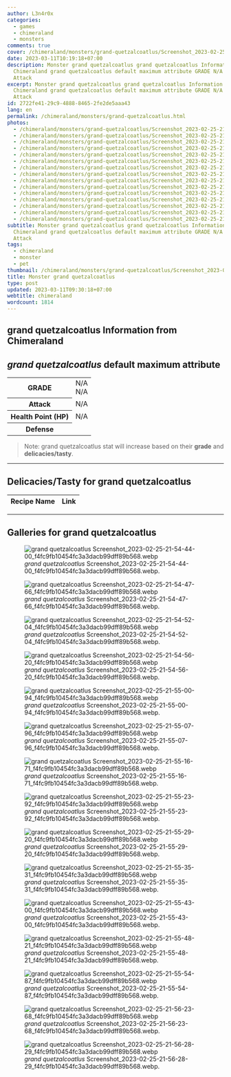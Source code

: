 ```yaml
---
author: L3n4r0x
categories:
  - games
  - chimeraland
  - monsters
comments: true
cover: /chimeraland/monsters/grand-quetzalcoatlus/Screenshot_2023-02-25-21-54-44-00_f4fc9fb10454fc3a3dacb99dff89b568.webp
date: 2023-03-11T10:19:18+07:00
description: Monster grand quetzalcoatlus grand quetzalcoatlus Information from
  Chimeraland grand quetzalcoatlus default maximum attribute GRADE N/A N/A
  Attack
excerpt: Monster grand quetzalcoatlus grand quetzalcoatlus Information from
  Chimeraland grand quetzalcoatlus default maximum attribute GRADE N/A N/A
  Attack
id: 2722fe41-29c9-4888-8465-2fe2de5aaa43
lang: en
permalink: /chimeraland/monsters/grand-quetzalcoatlus.html
photos:
  - /chimeraland/monsters/grand-quetzalcoatlus/Screenshot_2023-02-25-21-54-44-00_f4fc9fb10454fc3a3dacb99dff89b568.webp
  - /chimeraland/monsters/grand-quetzalcoatlus/Screenshot_2023-02-25-21-54-47-66_f4fc9fb10454fc3a3dacb99dff89b568.webp
  - /chimeraland/monsters/grand-quetzalcoatlus/Screenshot_2023-02-25-21-54-52-04_f4fc9fb10454fc3a3dacb99dff89b568.webp
  - /chimeraland/monsters/grand-quetzalcoatlus/Screenshot_2023-02-25-21-54-56-20_f4fc9fb10454fc3a3dacb99dff89b568.webp
  - /chimeraland/monsters/grand-quetzalcoatlus/Screenshot_2023-02-25-21-55-00-94_f4fc9fb10454fc3a3dacb99dff89b568.webp
  - /chimeraland/monsters/grand-quetzalcoatlus/Screenshot_2023-02-25-21-55-07-96_f4fc9fb10454fc3a3dacb99dff89b568.webp
  - /chimeraland/monsters/grand-quetzalcoatlus/Screenshot_2023-02-25-21-55-16-71_f4fc9fb10454fc3a3dacb99dff89b568.webp
  - /chimeraland/monsters/grand-quetzalcoatlus/Screenshot_2023-02-25-21-55-23-92_f4fc9fb10454fc3a3dacb99dff89b568.webp
  - /chimeraland/monsters/grand-quetzalcoatlus/Screenshot_2023-02-25-21-55-29-20_f4fc9fb10454fc3a3dacb99dff89b568.webp
  - /chimeraland/monsters/grand-quetzalcoatlus/Screenshot_2023-02-25-21-55-35-31_f4fc9fb10454fc3a3dacb99dff89b568.webp
  - /chimeraland/monsters/grand-quetzalcoatlus/Screenshot_2023-02-25-21-55-43-00_f4fc9fb10454fc3a3dacb99dff89b568.webp
  - /chimeraland/monsters/grand-quetzalcoatlus/Screenshot_2023-02-25-21-55-48-21_f4fc9fb10454fc3a3dacb99dff89b568.webp
  - /chimeraland/monsters/grand-quetzalcoatlus/Screenshot_2023-02-25-21-55-54-87_f4fc9fb10454fc3a3dacb99dff89b568.webp
  - /chimeraland/monsters/grand-quetzalcoatlus/Screenshot_2023-02-25-21-56-23-68_f4fc9fb10454fc3a3dacb99dff89b568.webp
  - /chimeraland/monsters/grand-quetzalcoatlus/Screenshot_2023-02-25-21-56-28-29_f4fc9fb10454fc3a3dacb99dff89b568.webp
subtitle: Monster grand quetzalcoatlus grand quetzalcoatlus Information from
  Chimeraland grand quetzalcoatlus default maximum attribute GRADE N/A N/A
  Attack
tags:
  - chimeraland
  - monster
  - pet
thumbnail: /chimeraland/monsters/grand-quetzalcoatlus/Screenshot_2023-02-25-21-54-44-00_f4fc9fb10454fc3a3dacb99dff89b568.webp
title: Monster grand quetzalcoatlus
type: post
updated: 2023-03-11T09:30:18+07:00
webtitle: chimeraland
wordcount: 1814
---
```


<link
  rel="stylesheet"
  href="https://rawcdn.githack.com/dimaslanjaka/Web-Manajemen/870a349/css/bootstrap-5-3-0-alpha3-wrapper.css"
/>
<section id="bootstrap-wrapper">
  <div data-bs-theme="dark">
    <h2>grand quetzalcoatlus Information from Chimeraland</h2>
    <h2 id="attribute">
      <i>grand quetzalcoatlus</i> default maximum attribute
    </h2>
    <div class="row">
      <div class="col mb-2">
        <div class="card">
          <div class="card-body">
            <table>
              <tr>
                <th>GRADE</th>
                <td>N/A <br />N/A</td>
              </tr>
              <tr>
                <th>Attack</th>
                <td>N/A</td>
              </tr>
              <tr>
                <th>Health Point (HP)</th>
                <td>N/A</td>
              </tr>
              <tr>
                <th>Defense</th>
                <td></td>
              </tr>
            </table>
          </div>
        </div>
      </div>
    </div>
    <blockquote class="bd-callout bd-callout-warning">
      Note: grand quetzalcoatlus stat will increase based on their
      <b>grade</b> and <b>delicacies/tasty</b>.
    </blockquote>
    <hr />
    <h2 id="delicacies">Delicacies/Tasty for grand quetzalcoatlus</h2>
    <div class="card">
      <div class="card-body">
        <div class="table-responsive">
          <table class="table table-striped">
            <thead>
              <tr>
                <th>Recipe Name</th>
                <th>Link</th>
              </tr>
            </thead>
            <tbody></tbody>
          </table>
        </div>
      </div>
    </div>
    <hr />
    <div id="gallery">
      <h2>Galleries for grand quetzalcoatlus</h2>
      <div class="row">
        <div class="col-lg-6 col-12">
          <figure>
            <img
              src="https://www.webmanajemen.com/chimeraland/monsters/grand-quetzalcoatlus/Screenshot_2023-02-25-21-54-44-00_f4fc9fb10454fc3a3dacb99dff89b568.webp"
              alt="grand quetzalcoatlus Screenshot_2023-02-25-21-54-44-00_f4fc9fb10454fc3a3dacb99dff89b568.webp"
            />
            <figcaption style="word-wrap: break-word">
              <i>grand quetzalcoatlus</i>
              Screenshot_2023-02-25-21-54-44-00_f4fc9fb10454fc3a3dacb99dff89b568.webp.
            </figcaption>
          </figure>
        </div>
        <div class="col-lg-6 col-12">
          <figure>
            <img
              src="https://www.webmanajemen.com/chimeraland/monsters/grand-quetzalcoatlus/Screenshot_2023-02-25-21-54-47-66_f4fc9fb10454fc3a3dacb99dff89b568.webp"
              alt="grand quetzalcoatlus Screenshot_2023-02-25-21-54-47-66_f4fc9fb10454fc3a3dacb99dff89b568.webp"
            />
            <figcaption style="word-wrap: break-word">
              <i>grand quetzalcoatlus</i>
              Screenshot_2023-02-25-21-54-47-66_f4fc9fb10454fc3a3dacb99dff89b568.webp.
            </figcaption>
          </figure>
        </div>
        <div class="col-lg-6 col-12">
          <figure>
            <img
              src="https://www.webmanajemen.com/chimeraland/monsters/grand-quetzalcoatlus/Screenshot_2023-02-25-21-54-52-04_f4fc9fb10454fc3a3dacb99dff89b568.webp"
              alt="grand quetzalcoatlus Screenshot_2023-02-25-21-54-52-04_f4fc9fb10454fc3a3dacb99dff89b568.webp"
            />
            <figcaption style="word-wrap: break-word">
              <i>grand quetzalcoatlus</i>
              Screenshot_2023-02-25-21-54-52-04_f4fc9fb10454fc3a3dacb99dff89b568.webp.
            </figcaption>
          </figure>
        </div>
        <div class="col-lg-6 col-12">
          <figure>
            <img
              src="https://www.webmanajemen.com/chimeraland/monsters/grand-quetzalcoatlus/Screenshot_2023-02-25-21-54-56-20_f4fc9fb10454fc3a3dacb99dff89b568.webp"
              alt="grand quetzalcoatlus Screenshot_2023-02-25-21-54-56-20_f4fc9fb10454fc3a3dacb99dff89b568.webp"
            />
            <figcaption style="word-wrap: break-word">
              <i>grand quetzalcoatlus</i>
              Screenshot_2023-02-25-21-54-56-20_f4fc9fb10454fc3a3dacb99dff89b568.webp.
            </figcaption>
          </figure>
        </div>
        <div class="col-lg-6 col-12">
          <figure>
            <img
              src="https://www.webmanajemen.com/chimeraland/monsters/grand-quetzalcoatlus/Screenshot_2023-02-25-21-55-00-94_f4fc9fb10454fc3a3dacb99dff89b568.webp"
              alt="grand quetzalcoatlus Screenshot_2023-02-25-21-55-00-94_f4fc9fb10454fc3a3dacb99dff89b568.webp"
            />
            <figcaption style="word-wrap: break-word">
              <i>grand quetzalcoatlus</i>
              Screenshot_2023-02-25-21-55-00-94_f4fc9fb10454fc3a3dacb99dff89b568.webp.
            </figcaption>
          </figure>
        </div>
        <div class="col-lg-6 col-12">
          <figure>
            <img
              src="https://www.webmanajemen.com/chimeraland/monsters/grand-quetzalcoatlus/Screenshot_2023-02-25-21-55-07-96_f4fc9fb10454fc3a3dacb99dff89b568.webp"
              alt="grand quetzalcoatlus Screenshot_2023-02-25-21-55-07-96_f4fc9fb10454fc3a3dacb99dff89b568.webp"
            />
            <figcaption style="word-wrap: break-word">
              <i>grand quetzalcoatlus</i>
              Screenshot_2023-02-25-21-55-07-96_f4fc9fb10454fc3a3dacb99dff89b568.webp.
            </figcaption>
          </figure>
        </div>
        <div class="col-lg-6 col-12">
          <figure>
            <img
              src="https://www.webmanajemen.com/chimeraland/monsters/grand-quetzalcoatlus/Screenshot_2023-02-25-21-55-16-71_f4fc9fb10454fc3a3dacb99dff89b568.webp"
              alt="grand quetzalcoatlus Screenshot_2023-02-25-21-55-16-71_f4fc9fb10454fc3a3dacb99dff89b568.webp"
            />
            <figcaption style="word-wrap: break-word">
              <i>grand quetzalcoatlus</i>
              Screenshot_2023-02-25-21-55-16-71_f4fc9fb10454fc3a3dacb99dff89b568.webp.
            </figcaption>
          </figure>
        </div>
        <div class="col-lg-6 col-12">
          <figure>
            <img
              src="https://www.webmanajemen.com/chimeraland/monsters/grand-quetzalcoatlus/Screenshot_2023-02-25-21-55-23-92_f4fc9fb10454fc3a3dacb99dff89b568.webp"
              alt="grand quetzalcoatlus Screenshot_2023-02-25-21-55-23-92_f4fc9fb10454fc3a3dacb99dff89b568.webp"
            />
            <figcaption style="word-wrap: break-word">
              <i>grand quetzalcoatlus</i>
              Screenshot_2023-02-25-21-55-23-92_f4fc9fb10454fc3a3dacb99dff89b568.webp.
            </figcaption>
          </figure>
        </div>
        <div class="col-lg-6 col-12">
          <figure>
            <img
              src="https://www.webmanajemen.com/chimeraland/monsters/grand-quetzalcoatlus/Screenshot_2023-02-25-21-55-29-20_f4fc9fb10454fc3a3dacb99dff89b568.webp"
              alt="grand quetzalcoatlus Screenshot_2023-02-25-21-55-29-20_f4fc9fb10454fc3a3dacb99dff89b568.webp"
            />
            <figcaption style="word-wrap: break-word">
              <i>grand quetzalcoatlus</i>
              Screenshot_2023-02-25-21-55-29-20_f4fc9fb10454fc3a3dacb99dff89b568.webp.
            </figcaption>
          </figure>
        </div>
        <div class="col-lg-6 col-12">
          <figure>
            <img
              src="https://www.webmanajemen.com/chimeraland/monsters/grand-quetzalcoatlus/Screenshot_2023-02-25-21-55-35-31_f4fc9fb10454fc3a3dacb99dff89b568.webp"
              alt="grand quetzalcoatlus Screenshot_2023-02-25-21-55-35-31_f4fc9fb10454fc3a3dacb99dff89b568.webp"
            />
            <figcaption style="word-wrap: break-word">
              <i>grand quetzalcoatlus</i>
              Screenshot_2023-02-25-21-55-35-31_f4fc9fb10454fc3a3dacb99dff89b568.webp.
            </figcaption>
          </figure>
        </div>
        <div class="col-lg-6 col-12">
          <figure>
            <img
              src="https://www.webmanajemen.com/chimeraland/monsters/grand-quetzalcoatlus/Screenshot_2023-02-25-21-55-43-00_f4fc9fb10454fc3a3dacb99dff89b568.webp"
              alt="grand quetzalcoatlus Screenshot_2023-02-25-21-55-43-00_f4fc9fb10454fc3a3dacb99dff89b568.webp"
            />
            <figcaption style="word-wrap: break-word">
              <i>grand quetzalcoatlus</i>
              Screenshot_2023-02-25-21-55-43-00_f4fc9fb10454fc3a3dacb99dff89b568.webp.
            </figcaption>
          </figure>
        </div>
        <div class="col-lg-6 col-12">
          <figure>
            <img
              src="https://www.webmanajemen.com/chimeraland/monsters/grand-quetzalcoatlus/Screenshot_2023-02-25-21-55-48-21_f4fc9fb10454fc3a3dacb99dff89b568.webp"
              alt="grand quetzalcoatlus Screenshot_2023-02-25-21-55-48-21_f4fc9fb10454fc3a3dacb99dff89b568.webp"
            />
            <figcaption style="word-wrap: break-word">
              <i>grand quetzalcoatlus</i>
              Screenshot_2023-02-25-21-55-48-21_f4fc9fb10454fc3a3dacb99dff89b568.webp.
            </figcaption>
          </figure>
        </div>
        <div class="col-lg-6 col-12">
          <figure>
            <img
              src="https://www.webmanajemen.com/chimeraland/monsters/grand-quetzalcoatlus/Screenshot_2023-02-25-21-55-54-87_f4fc9fb10454fc3a3dacb99dff89b568.webp"
              alt="grand quetzalcoatlus Screenshot_2023-02-25-21-55-54-87_f4fc9fb10454fc3a3dacb99dff89b568.webp"
            />
            <figcaption style="word-wrap: break-word">
              <i>grand quetzalcoatlus</i>
              Screenshot_2023-02-25-21-55-54-87_f4fc9fb10454fc3a3dacb99dff89b568.webp.
            </figcaption>
          </figure>
        </div>
        <div class="col-lg-6 col-12">
          <figure>
            <img
              src="https://www.webmanajemen.com/chimeraland/monsters/grand-quetzalcoatlus/Screenshot_2023-02-25-21-56-23-68_f4fc9fb10454fc3a3dacb99dff89b568.webp"
              alt="grand quetzalcoatlus Screenshot_2023-02-25-21-56-23-68_f4fc9fb10454fc3a3dacb99dff89b568.webp"
            />
            <figcaption style="word-wrap: break-word">
              <i>grand quetzalcoatlus</i>
              Screenshot_2023-02-25-21-56-23-68_f4fc9fb10454fc3a3dacb99dff89b568.webp.
            </figcaption>
          </figure>
        </div>
        <div class="col-lg-6 col-12">
          <figure>
            <img
              src="https://www.webmanajemen.com/chimeraland/monsters/grand-quetzalcoatlus/Screenshot_2023-02-25-21-56-28-29_f4fc9fb10454fc3a3dacb99dff89b568.webp"
              alt="grand quetzalcoatlus Screenshot_2023-02-25-21-56-28-29_f4fc9fb10454fc3a3dacb99dff89b568.webp"
            />
            <figcaption style="word-wrap: break-word">
              <i>grand quetzalcoatlus</i>
              Screenshot_2023-02-25-21-56-28-29_f4fc9fb10454fc3a3dacb99dff89b568.webp.
            </figcaption>
          </figure>
        </div>
      </div>
    </div>
  </div>
</section>